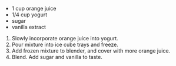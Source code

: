 - 1 cup orange juice
- 1/4 cup yogurt
- sugar
- vanilla extract

1. Slowly incorporate orange juice into yogurt.
2. Pour mixture into ice cube trays and freeze.
3. Add frozen mixture to blender, and cover with more orange juice.
4. Blend. Add sugar and vanilla to taste.